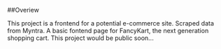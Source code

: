 ##Overiew

This project is a frontend for a potential e-commerce site. Scraped data from Myntra. A basic fontend page for FancyKart, the next generation shopping cart. This project would be public soon...